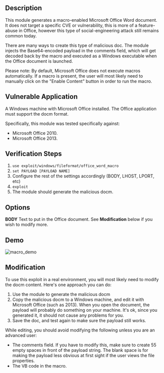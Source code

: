 ## Description

This module generates a macro-enabled Microsoft Office Word document. It does not target a specific
CVE or vulnerability, this is more of a feature-abuse in Office, however this type of
social-engineering attack still remains common today.

There are many ways to create this type of malicious doc. The module injects the Base64-encoded
payload in the comments field, which will get decoded back by the macro and executed as a Windows
executable when the Office document is launched.

Please note: By default, Microsoft Office does not execute macros automatically. If a macro is
present, the user will most likely need to manually click on the "Enable Content" button in order
to run the macro.


## Vulnerable Application

A Windows machine with Microsoft Office installed. The Office application must support the docm
format.

Specifically, this module was tested specifically against:

* Microsoft Office 2010.
* Microsoft Office 2013.

## Verification Steps

1. ```use exploit/windows/fileformat/office_word_macro```
2. ```set PAYLOAD [PAYLOAD NAME]```
3. Configure the rest of the settings accordingly (BODY, LHOST, LPORT, etc)
4. ```exploit```
5. The module should generate the malicious docm.

## Options

**BODY** Text to put in the Office document. See **Modification** below if you wish to modify more.

## Demo

![macro_demo](https://cloud.githubusercontent.com/assets/1170914/22602348/751f9d66-ea08-11e6-92ce-4e52f88aaebf.gif)

## Modification

To use this exploit in a real environment, you will most likely need to modify the docm content.
Here's one approach you can do:

1. Use the module to generate the malicious docm
2. Copy the malicious docm to a Windows machine, and edit it with Microsoft Office (such as 2013).
   When you open the document, the payload will probably do something on your machine. It's ok,
   since you generated it, it should not cause any problems for you.
3. Save the doc, and test again to make sure the payload still works.

While editing, you should avoid modifying the following unless you are an advanced user:

* The comments field. If you have to modify this, make sure to create 55 empty spaces
  in front of the payload string. The blank space is for making the payload less obvious
  at first sight if the user views the file properties.
* The VB code in the macro.

